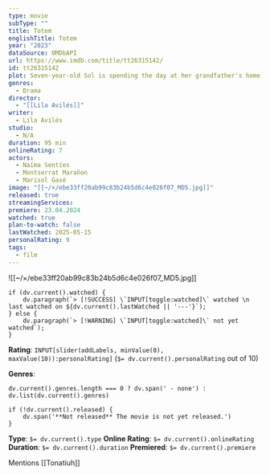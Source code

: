 ```yaml
---
type: movie
subType: ""
title: Totem
englishTitle: Totem
year: "2023"
dataSource: OMDbAPI
url: https://www.imdb.com/title/tt26315142/
id: tt26315142
plot: Seven-year-old Sol is spending the day at her grandfather's home, for a surprise party for Sol's father, Tonatiuh. As daylight fades, Sol comes to understand that her world is about to change dramatically.
genres:
  - Drama
director:
  - "[[Lila Avilés]]"
writer:
  - Lila Avilés
studio:
  - N/A
duration: 95 min
onlineRating: 7
actors:
  - Naíma Sentíes
  - Montserrat Marañon
  - Marisol Gasé
image: "[[~/×/ebe33ff20ab99c83b24b5d6c4e026f07_MD5.jpg]]"
released: true
streamingServices:
premiere: 23.04.2024
watched: true
plan-to-watch: false
lastWatched: 2025-05-15
personalRating: 9
tags:
  - film
---
```

![[~/×/ebe33ff20ab99c83b24b5d6c4e026f07_MD5.jpg]]

```dataviewjs
if (dv.current().watched) {
	dv.paragraph(`> [!SUCCESS] \`INPUT[toggle:watched]\` watched \n last watched on ${dv.current().lastWatched || '---'}`);
} else {
	dv.paragraph(`> [!WARNING] \`INPUT[toggle:watched]\` not yet watched`);
}
```

**Rating**:  `INPUT[slider(addLabels, minValue(0), maxValue(10)):personalRating]` (`$= dv.current().personalRating` out of 10)

**Genres**:
```dataviewjs
dv.current().genres.length === 0 ? dv.span(' - none') : dv.list(dv.current().genres)
```

```dataviewjs
if (!dv.current().released) {
	dv.span('**Not released** The movie is not yet released.')
}
```

**Type**: `$= dv.current().type`
**Online Rating**: `$= dv.current().onlineRating`
**Duration**:  `$= dv.current().duration`
**Premiered**: `$= dv.current().premiere`

Mentions [[Tonatiuh]]
